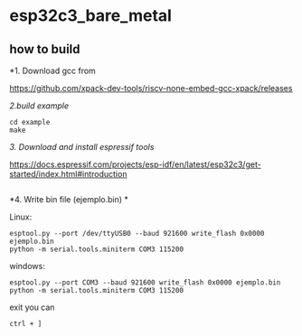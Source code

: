 # esp32c3_bare_metal
## how to build
*1. Download gcc from 

https://github.com/xpack-dev-tools/riscv-none-embed-gcc-xpack/releases

*2.build example*

```
cd example
make
```

*3. Download and install espressif tools*

https://docs.espressif.com/projects/esp-idf/en/latest/esp32c3/get-started/index.html#introduction




```

```
*4. Write bin file (ejemplo.bin) *

Linux:
```
esptool.py --port /dev/ttyUSB0 --baud 921600 write_flash 0x0000 ejemplo.bin
python -m serial.tools.miniterm COM3 115200
```


windows:
```
esptool.py --port COM3 --baud 921600 write_flash 0x0000 ejemplo.bin
python -m serial.tools.miniterm COM3 115200
```
exit you can
```
ctrl + ]
```
